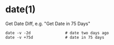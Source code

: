 # date(1)

  Get Date Diff, e.g. "Get Date in 75 Days"

    date -v -2d               # date two days ago
    date -v +75d              # date in 75 days
